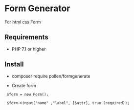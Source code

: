 # Form Generator
  
  For html css Form
 


## Requirements

* PHP 7.1 or higher


## Install

* composer require pollen/formgenerate


* Create form
````console
 $form = new Form();
 
 $form->input("name" ,"label", [$attr], true (required));
``````